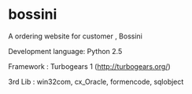 bossini
=======

A ordering website for customer , Bossini

Development language: Python 2.5 

Framework : Turbogears 1 (http://turbogears.org/) 

3rd Lib : win32com, cx_Oracle, formencode, sqlobject
